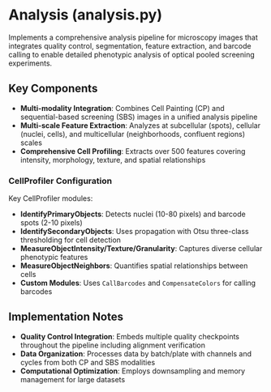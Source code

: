 # Analysis (analysis.py)

Implements a comprehensive analysis pipeline for microscopy images that integrates quality control, segmentation, feature extraction, and barcode calling to enable detailed phenotypic analysis of optical pooled screening experiments.

## Key Components

- **Multi-modality Integration**: Combines Cell Painting (CP) and sequential-based screening (SBS) images in a unified analysis pipeline
- **Multi-scale Feature Extraction**: Analyzes at subcellular (spots), cellular (nuclei, cells), and multicellular (neighborhoods, confluent regions) scales
- **Comprehensive Cell Profiling**: Extracts over 500 features covering intensity, morphology, texture, and spatial relationships

### CellProfiler Configuration

Key CellProfiler modules:

- **IdentifyPrimaryObjects**: Detects nuclei (10-80 pixels) and barcode spots (2-10 pixels)
- **IdentifySecondaryObjects**: Uses propagation with Otsu three-class thresholding for cell detection
- **MeasureObjectIntensity/Texture/Granularity**: Captures diverse cellular phenotypic features
- **MeasureObjectNeighbors**: Quantifies spatial relationships between cells
- **Custom Modules**: Uses `CallBarcodes` and `CompensateColors` for calling barcodes

## Implementation Notes

- **Quality Control Integration**: Embeds multiple quality checkpoints throughout the pipeline including alignment verification
- **Data Organization**: Processes data by batch/plate with channels and cycles from both CP and SBS modalities
- **Computational Optimization**: Employs downsampling and memory management for large datasets
